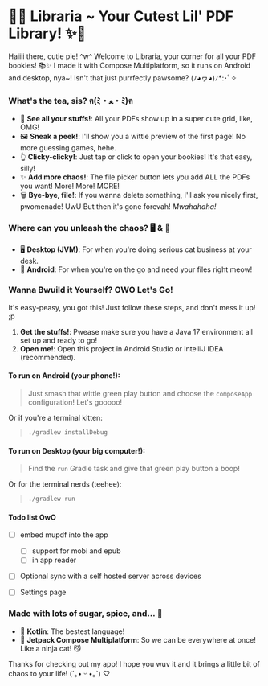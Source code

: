 # 💖✨ Libraria ~ Your Cutest Lil' PDF Library! ✨💖

Haiiii there, cutie pie! ^w^ Welcome to Libraria, your corner for all your PDF bookies! 📚✨ I made it with Compose Multiplatform, so it runs on Android and desktop, nya~! Isn't that just purrfectly pawsome? (ﾉ◕ヮ◕)ﾉ*:･ﾟ✧

### What's the tea, sis? ฅ(ﾐ・ﻌ・ﾐ)ฅ
*   📖 **See all your stuffs!**: All your PDFs show up in a super cute grid, like, OMG!
*   🖼️ **Sneak a peek!**: I'll show you a wittle preview of the first page! No more guessing games, hehe.
*   👆 **Clicky-clicky!**: Just tap or click to open your bookies! It's that easy, silly!
*   ✨ **Add more chaos!**: The file picker button lets you add ALL the PDFs you want! More! More! MORE!
*   🗑️ **Bye-bye, file!**: If you wanna delete something, I'll ask you nicely first, pwomenade! UwU But then it's gone forevah! *Mwahahaha!*

### Where can you unleash the chaos? 🖥️ & 📱
*   🖥️ **Desktop (JVM)**: For when you're doing serious cat business at your desk.
*   📱 **Android**: For when you're on the go and need your files right meow!

### Wanna Bwuild it Yourself? OWO Let's Go!
It's easy-peasy, you got this! Just follow these steps, and don't mess it up! ;p

1.  **Get the stuffs!**: Pwease make sure you have a Java 17 environment all set up and ready to go!
2.  **Open me!**: Open this project in Android Studio or IntelliJ IDEA (recommended).

#### To run on **Android** (your phone!):
> Just smash that wittle green play button and choose the `composeApp` configuration! Let's gooooo!

Or if you're a terminal kitten:
> ```sh
> ./gradlew installDebug
> ```

#### To run on **Desktop** (your big computer!):
> Find the `run` Gradle task and give that green play button a boop!

Or for the terminal nerds (teehee):
> ```sh
> ./gradlew run
> ```

#### Todo list OwO
- [ ] embed mupdf into the app
  - [ ] support for mobi and epub
  - [ ] in app reader
- [ ] Optional sync with a self hosted server across devices
- [ ] Settings page


### Made with lots of sugar, spice, and... 🍰
*   💜 **Kotlin**: The bestest language!
*   🚀 **Jetpack Compose Multiplatform**: So we can be everywhere at once! Like a ninja cat! 😼

Thanks for checking out my app! I hope you wuv it and it brings a little bit of chaos to your life! (´｡• ᵕ •｡`) ♡

